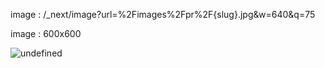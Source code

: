 image : /_next/image?url=%2Fimages%2Fpr%2F{slug}.jpg&w=640&q=75

image : 600x600

<div><img style="text-align:center;" src="https://thietbihq.com/_next/image?url=%2Fimages%2Fpr%2Fthi-cong-san-dien-kinh-nam-dinh1.jpg&w=640&q=75" alt="undefined" style="height: 300px;width: auto"/></div>
<br/>